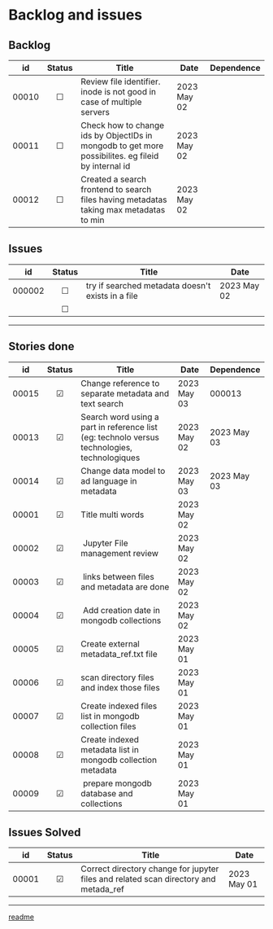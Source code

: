 # Backlog and issues

## Backlog

| id | Status | Title | Date | Dependence |
| :-: | :-: | --- | --- | --- |
| 00010 | &#x2610; | Review file identifier. inode is not good in case of multiple servers | 2023 May 02 | |
| 00011 | &#x2610; | Check how to change ids by ObjectIDs in mongodb to get more possibilites. eg fileid by internal id | 2023 May 02 | |
| 00012 | &#x2610; | Created a search frontend to search files having metadatas taking max metadatas to min | 2023 May 02 | |


## Issues
| id | Status | Title | Date |
| :-: | :-: | --- | --- |
| 000002 | &#x2610; |try if searched metadata doesn't exists in a file |2023 May 02 |
| | &#x2610; | | |


------

## Stories done
| id | Status | Title | Date | Dependence |
| :-: | :-: | --- | --- | --- |
| 00015 | &#x2611; | Change reference to separate metadata and text search | 2023 May 03 | 000013 |
| 00013 | &#x2611; | Search word using a part in reference list (eg: technolo versus technologies, technologiques| 2023 May 02 | 2023 May 03 |
| 00014 | &#x2611; | Change data model to ad language in metadata | 2023 May 03 | 2023 May 03 |
| 00001 | &#x2611; | Title multi words | 2023 May 02 | |
| 00002 | &#x2611; | Jupyter File management review | 2023 May 02 | |
| 00003 | &#x2611; | links between files and metadata are done | 2023 May 02 | |
| 00004 | &#x2611; | Add creation date in mongodb collections | 2023 May 02 | |
| 00005 | &#x2611; | Create external metadata_ref.txt file | 2023 May 01 | |
| 00006 | &#x2611; | scan directory files and index those files | 2023 May 01 | |
| 00007 | &#x2611; | Create indexed files list in mongodb collection files | 2023 May 01 | |
| 00008 | &#x2611; | Create indexed metadata list in mongodb collection metadata | 2023 May 01 | |
| 00009 | &#x2611; | prepare mongodb database and collections | 2023 May 01 | |


## Issues Solved
| id | Status | Title | Date |
| :-: | :-: | --- | --- |
| 00001 | &#x2611; | Correct directory change for jupyter files and related scan directory and metada_ref | 2023 May 01 |

------

[readme](./README.md)